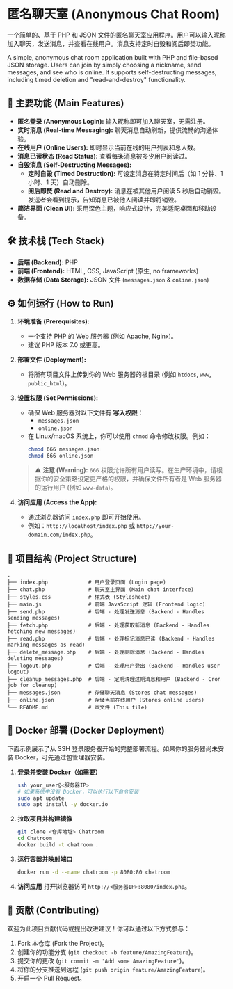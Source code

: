 # 匿名聊天室 (Anonymous Chat Room)

一个简单的、基于 PHP 和 JSON 文件的匿名聊天室应用程序。用户可以输入昵称加入聊天，发送消息，并查看在线用户。消息支持定时自毁和阅后即焚功能。

A simple, anonymous chat room application built with PHP and file-based JSON storage. Users can join by simply choosing a nickname, send messages, and see who is online. It supports self-destructing messages, including timed deletion and "read-and-destroy" functionality.

## 🚀 主要功能 (Main Features)

* **匿名登录 (Anonymous Login):** 输入昵称即可加入聊天室，无需注册。
* **实时消息 (Real-time Messaging):** 聊天消息自动刷新，提供流畅的沟通体验。
* **在线用户 (Online Users):** 即时显示当前在线的用户列表和总人数。
* **消息已读状态 (Read Status):** 查看每条消息被多少用户阅读过。
* **自毁消息 (Self-Destructing Messages):**
    * **定时自毁 (Timed Destruction):** 可设定消息在特定时间后（如 1 分钟、1 小时、1 天）自动删除。
    * **阅后即焚 (Read and Destroy):** 消息在被其他用户阅读 5 秒后自动销毁。发送者会看到提示，告知消息已被他人阅读并即将销毁。
* **简洁界面 (Clean UI):** 采用深色主题，响应式设计，完美适配桌面和移动设备。

## 🛠️ 技术栈 (Tech Stack)

* **后端 (Backend):** PHP
* **前端 (Frontend):** HTML, CSS, JavaScript (原生, no frameworks)
* **数据存储 (Data Storage):** JSON 文件 (`messages.json` & `online.json`)

## ⚙️ 如何运行 (How to Run)

1.  **环境准备 (Prerequisites):**
    * 一个支持 PHP 的 Web 服务器 (例如 Apache, Nginx)。
    * 建议 PHP 版本 7.0 或更高。

2.  **部署文件 (Deployment):**
    * 将所有项目文件上传到你的 Web 服务器的根目录 (例如 `htdocs`, `www`, `public_html`)。

3.  **设置权限 (Set Permissions):**
    * 确保 Web 服务器对以下文件有 **写入权限**：
        * `messages.json`
        * `online.json`
    * 在 Linux/macOS 系统上，你可以使用 `chmod` 命令修改权限。例如：
        ```bash
        chmod 666 messages.json
        chmod 666 online.json
        ```
    > **⚠️ 注意 (Warning):** `666` 权限允许所有用户读写。在生产环境中，请根据你的安全策略设定更严格的权限，并确保文件所有者是 Web 服务器的运行用户 (例如 `www-data`)。

4.  **访问应用 (Access the App):**
    * 通过浏览器访问 `index.php` 即可开始使用。
    * 例如：`http://localhost/index.php` 或 `http://your-domain.com/index.php`。

## 📁 项目结构 (Project Structure)

```
.
├── index.php             # 用户登录页面 (Login page)
├── chat.php              # 聊天室主界面 (Main chat interface)
├── styles.css            # 样式表 (Stylesheet)
├── main.js               # 前端 JavaScript 逻辑 (Frontend logic)
├── send.php              # 后端 - 处理发送消息 (Backend - Handles sending messages)
├── fetch.php             # 后端 - 处理获取新消息 (Backend - Handles fetching new messages)
├── read.php              # 后端 - 处理标记消息已读 (Backend - Handles marking messages as read)
├── delete_message.php    # 后端 - 处理删除消息 (Backend - Handles deleting messages)
├── logout.php            # 后端 - 处理用户登出 (Backend - Handles user logout)
├── cleanup_messages.php  # 后端 - 定期清理过期消息和用户 (Backend - Cron job for cleanup)
├── messages.json         # 存储聊天消息 (Stores chat messages)
├── online.json           # 存储当前在线用户 (Stores online users)
└── README.md             # 本文件 (This file)
```

## 🐳 Docker 部署 (Docker Deployment)

下面示例展示了从 SSH 登录服务器开始的完整部署流程。如果你的服务器尚未安装 Docker，可先通过包管理器安装。

1. **登录并安装 Docker（如需要）**
   ```bash
   ssh your_user@<服务器IP>
   # 如果系统中没有 Docker，可以执行以下命令安装
   sudo apt update
   sudo apt install -y docker.io
   ```

2. **拉取项目并构建镜像**
   ```bash
   git clone <仓库地址> Chatroom
   cd Chatroom
   docker build -t chatroom .
   ```

3. **运行容器并映射端口**
   ```bash
   docker run -d --name chatroom -p 8080:80 chatroom
   ```

4. **访问应用**
   打开浏览器访问 `http://<服务器IP>:8080/index.php`。

## 🤝 贡献 (Contributing)

欢迎为此项目贡献代码或提出改进建议！你可以通过以下方式参与：

1.  Fork 本仓库 (Fork the Project)。
2.  创建你的功能分支 (`git checkout -b feature/AmazingFeature`)。
3.  提交你的更改 (`git commit -m 'Add some AmazingFeature'`)。
4.  将你的分支推送到远程 (`git push origin feature/AmazingFeature`)。
5.  开启一个 Pull Request。

